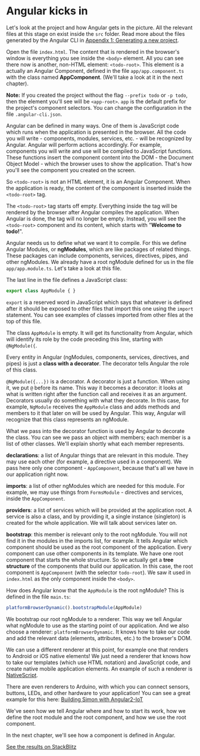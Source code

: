 # Angular kicks in

Let's look at the project and how Angular gets in the picture. All the relevant files at this stage on exist inside the `src` folder.
Read more about the files generated by the Angular CLI in [Appendix 1: Generating a new project](generating_a_new_project.md).

Open the file `index.html`. The content that is rendered in the browser's window is everything you see inside the `<body>` element. All you can see there now is another, non-HTML element: `<todo-root>`. This element is a actually an Angular Component, defined in the file `app/app.component.ts` with the class named **AppComponent**. \(We'll take a look at it in the next chapter\).

**Note:** If you created the project without the flag `--prefix todo` or `-p todo`, then the element you'll see will be `<app-root>`. `app` is the default prefix for the project's component selectors. You can change the configuration in the file `.angular-cli.json`.

Angular can be defined in many ways. One of them is JavaScript code which runs when the application is presented in the browser. All the code you will write - components, modules, services, etc. - will be recognized by Angular. Angular will perform actions accordingly. For example, components you will write and use will be compiled to JavaScript functions. These functions insert the component content into the DOM - the Document Object Model - which the browser uses to show the application. That's how you'll see the component you created on the screen.

So `<todo-root>` is not an HTML element, it is an Angular Component. When the application is ready, the content of the component is inserted inside the `<todo-root>` tag.

The `<todo-root>` tag starts off empty. Everything inside the tag will be rendered by the browser after Angular compiles the application. When Angular is done, the tag will no longer be empty. Instead, you will see the `<todo-root>` component and its content, which starts with "**Welcome to todo!**".

Angular needs us to define what we want it to compile. For this we define Angular Modules, or **ngModules**, which are like packages of related things. These packages can include components, services, directives, pipes, and other ngModules. We already have a root ngModule defined for us in the file `app/app.module.ts`. Let's take a look at this file.

The last line in the file defines a JavaScript class:

```ts
export class AppModule { }
```

`export` is a reserved word in JavaScript which says that whatever is defined after it should be exposed to other files that import this one using the `import` statement. You can see examples of classes imported from other files at the top of this file.

The class `AppModule` is empty. It will get its functionality from Angular, which will identify its role by the code preceding this line, starting with `@NgModule({`.

Every entity in Angular (ngModules, components, services, directives, and pipes) is just a **class with a decorator**. The decorator tells Angular the role of this class.

`@NgModule({...})` is a decorator. A decorator is just a function. When using it, we put `@` before its name. This way it becomes a decorator: it looks at what is written right after the function call and receives it as an argument. Decorators usually do something with what they decorate. In this case, for example, `NgModule` receives the `AppModule` class and adds methods and members to it that later on will be used by Angular. This way, Angular will recognize that this class represents an ngModule.

What we pass into the decorator function is used by Angular to decorate the class. You can see we pass an object with members; each member is a list of other classes. We'll explain shortly what each member represents.

**declarations**: a list of Angular things that are relevant in this module. They may use each other \(for example, a directive used in a component\). We pass here only one component - `AppComponent`, because that's all we have in our application right now.

**imports**: a list of other ngModules which are needed for this module. For example, we may use things from `FormsModule` - directives and services, inside the `AppComponent`.

**providers**: a list of services which will be provided at the application root. A service is also a class, and by providing it, a single instance (singleton) is created for the whole application. We will talk about services later on.

**bootstrap**: this member is relevant only to the root ngModule. You will not find it in the modules in the imports list, for example. It tells Angular which component should be used as the root component of the application. Every component can use other components in its template. We have one root component that starts the whole structure. So we actually get a **tree structure** of the components that build our application. In this case, the root component is `AppComponent` (with the selector `todo-root`). We saw it used in `index.html` as the only component inside the `<body>`.

How does Angular know that the `AppModule` is the root ngModule? This is defined in the file `main.ts`:

```ts
platformBrowserDynamic().bootstrapModule(AppModule)
```

We bootstrap our root ngModule to a renderer. This way we tell Angular what ngModule to use as the starting point of our application. And we also choose a renderer: `platformBrowserDynamic`. It knows how to take our code and add the relevant data \(elements, attributes, etc.\) to the browser's DOM.

We can use a different renderer at this point, for example one that renders to Android or iOS native elements! We just need a renderer that knows how to take our templates \(which use HTML notation\) and JavaScript code, and create native mobile application elements. An example of such a renderer is [NativeScript](https://www.nativescript.org).

There are even renderers to Arduino, with which you can connect sensors, buttons, LEDs, and other hardware to your application! You can see a great example for this here: [Building Simon with Angular2-IoT](https://medium.com/@urish/building-simon-with-angular2-iot-fceb78bb18e5#.430qu216w)

We've seen how we tell Angular where and how to start its work, how we define the root module and the root component, and how we use the root component.

In the next chapter, we'll see how a component is defined in Angular.

[See the results on StackBlitz](https://stackblitz.com/github/angularbootcamp/todo-list-tutorial-steps/tree/step-02_Angular_kicks_in)
